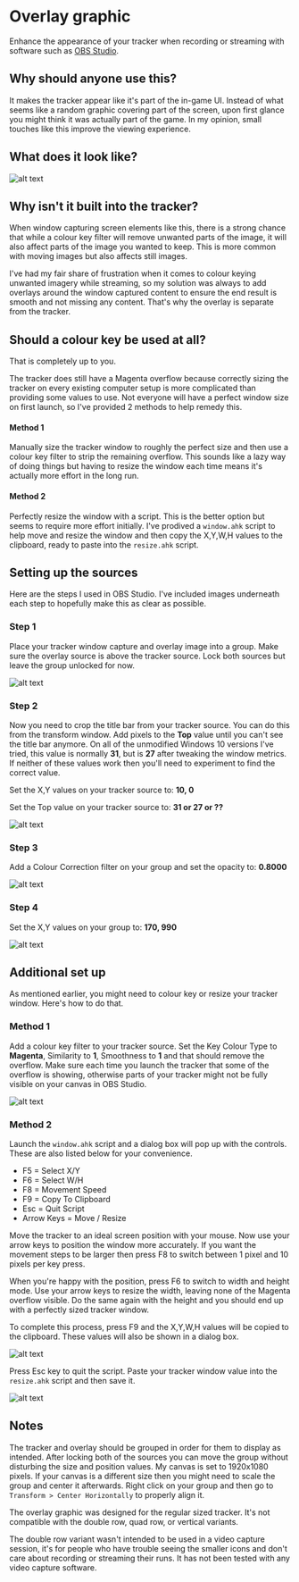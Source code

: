 # Overlay graphic

Enhance the appearance of your tracker when recording or streaming with software such as [OBS Studio](https://obsproject.com/).

## Why should anyone use this?

It makes the tracker appear like it's part of the in-game UI. Instead of what seems like a random graphic covering part of the screen, upon first glance you might think it was actually part of the game. In my opinion, small touches like this improve the viewing experience.

## What does it look like?

![alt text](images/example.jpg "Example")

## Why isn't it built into the tracker?

When window capturing screen elements like this, there is a strong chance that while a colour key filter will remove unwanted parts of the image, it will also affect parts of the image you wanted to keep. This is more common with moving images but also affects still images.

I've had my fair share of frustration when it comes to colour keying unwanted imagery while streaming, so my solution was always to add overlays around the window captured content to ensure the end result is smooth and not missing any content. That's why the overlay is separate from the tracker.

## Should a colour key be used at all?

That is completely up to you.

The tracker does still have a Magenta overflow because correctly sizing the tracker on every existing computer setup is more complicated than providing some values to use. Not everyone will have a perfect window size on first launch, so I've provided 2 methods to help remedy this.

#### Method 1

Manually size the tracker window to roughly the perfect size and then use a colour key filter to strip the remaining overflow. This sounds like a lazy way of doing things but having to resize the window each time means it's actually more effort in the long run.

#### Method 2

Perfectly resize the window with a script. This is the better option but seems to require more effort initially. I've prodived a `window.ahk` script to help move and resize the window and then copy the X,Y,W,H values to the clipboard, ready to paste into the `resize.ahk` script.

## Setting up the sources

Here are the steps I used in OBS Studio. I've included images underneath each step to hopefully make this as clear as possible.

### Step 1
Place your tracker window capture and overlay image into a group. Make sure the overlay source is above the tracker source. Lock both sources but leave the group unlocked for now.

![alt text](images/step_1.png "Grouped sources")

### Step 2
Now you need to crop the title bar from your tracker source. You can do this from the transform window. Add pixels to the **Top** value until you can't see the title bar anymore. On all of the unmodified Windows 10 versions I've tried, this value is normally **31**, but is **27** after tweaking the window metrics. If neither of these values work then you'll need to experiment to find the correct value.

Set the X,Y values on your tracker source to: **10, 0**

Set the Top value on your tracker source to: **31 or 27 or ??**

![alt text](images/step_2.png "Transform X,Y on tracker")

### Step 3
Add a Colour Correction filter on your group and set the opacity to: **0.8000**

![alt text](images/step_3.png "Colour Correction filter on group")

### Step 4
Set the X,Y values on your group to: **170, 990**

![alt text](images/step_4.png "Transform X,Y on group")

## Additional set up

As mentioned earlier, you might need to colour key or resize your tracker window. Here's how to do that.

### Method 1

Add a colour key filter to your tracker source. Set the Key Colour Type to **Magenta**, Similarity to **1**, Smoothness to **1** and that should remove the overflow. Make sure each time you launch the tracker that some of the overflow is showing, otherwise parts of your tracker might not be fully visible on your canvas in OBS Studio.

![alt text](images/method_1.png "Colour Key filter on tracker")

### Method 2

Launch the `window.ahk` script and a dialog box will pop up with the controls. These are also listed below for your convenience.

- F5 = Select X/Y
- F6 = Select W/H
- F8 = Movement Speed
- F9 = Copy To Clipboard
- Esc = Quit Script
- Arrow Keys = Move / Resize

Move the tracker to an ideal screen position with your mouse. Now use your arrow keys to position the window more accurately. If you want the movement steps to be larger then press F8 to switch between 1 pixel and 10 pixels per key press.

When you're happy with the position, press F6 to switch to width and height mode. Use your arrow keys to resize the width, leaving none of the Magenta overflow visible. Do the same again with the height and you should end up with a perfectly sized tracker window.

To complete this process, press F9 and the X,Y,W,H values will be copied to the clipboard. These values will also be shown in a dialog box.

![alt text](images/method_2_1.png "Window script values")

Press Esc key to quit the script. Paste your tracker window value into the `resize.ahk` script and then save it.

![alt text](images/method_2_2.png "Resize script value replacement")

## Notes

The tracker and overlay should be grouped in order for them to display as intended. After locking both of the sources you can move the group without disturbing the size and position values. My canvas is set to 1920x1080 pixels. If your canvas is a different size then you might need to scale the group and center it afterwards. Right click on your group and then go to `Transform > Center Horizontally` to properly align it.

The overlay graphic was designed for the regular sized tracker. It's not compatible with the double row, quad row, or vertical variants.

The double row variant wasn't intended to be used in a video capture session, it's for people who have trouble seeing the smaller icons and don't care about recording or streaming their runs. It has not been tested with any video capture software.
